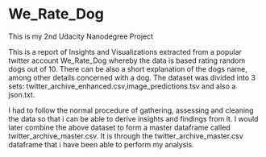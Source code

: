 # We_Rate_Dog
This is my 2nd Udacity Nanodegree Project


This is a report of Insights and Visualizations extracted from a popular twitter account We_Rate_Dog whereby the data is based rating random dogs out of 10. There can be also a short explanation of the dogs name, among other details concerned with a dog. The dataset was divided into 3 sets: twitter_archive_enhanced.csv,image_predictions.tsv and also a json.txt.

I had to follow the normal procedure of gathering, assessing and cleaning the data so that i can be able to derive insights and findings from it. I would later combine the above dataset to form a master dataframe called twitter_archive_master.csv. It is through the twitter_archive_master.csv dataframe that i have been able to perform my analysis.
